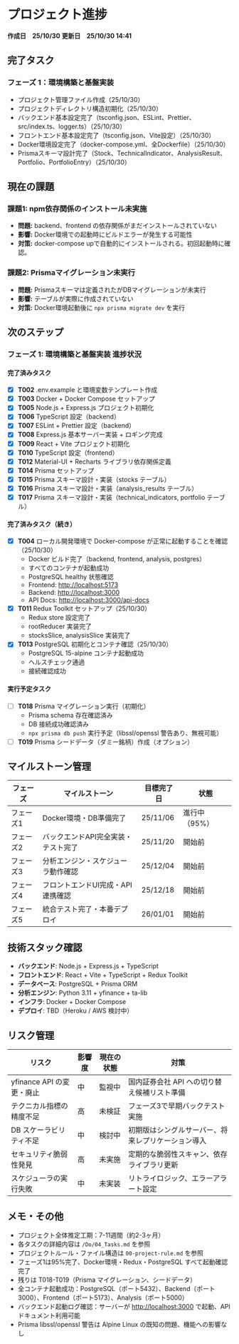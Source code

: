# プロジェクト進捗

**作成日　25/10/30**
**更新日　25/10/30 14:41**

## 完了タスク

### フェーズ 1：環境構築と基盤実装

- プロジェクト管理ファイル作成（25/10/30）
- プロジェクトディレクトリ構造初期化（25/10/30）
- バックエンド基本設定完了（tsconfig.json、ESLint、Prettier、src/index.ts、logger.ts）（25/10/30）
- フロントエンド基本設定完了（tsconfig.json、Vite設定）（25/10/30）
- Docker環境設定完了（docker-compose.yml、全Dockerfile）（25/10/30）
- Prismaスキーマ設計完了（Stock、TechnicalIndicator、AnalysisResult、Portfolio、PortfolioEntry）（25/10/30）

## 現在の課題

### 課題1: npm依存関係のインストール未実施

- **問題:** backend、frontend の依存関係がまだインストールされていない
- **影響:** Docker環境での起動時にビルドエラーが発生する可能性
- **対策:** docker-compose upで自動的にインストールされる。初回起動時に確認。

### 課題2: Prismaマイグレーション未実行

- **問題:** Prismaスキーマは定義されたがDBマイグレーションが未実行
- **影響:** テーブルが実際に作成されていない
- **対策:** Docker環境起動後に `npx prisma migrate dev` を実行

## 次のステップ

### フェーズ 1: 環境構築と基盤実装 進捗状況

#### 完了済みタスク

- [x] **T002** .env.example と環境変数テンプレート作成
- [x] **T003** Docker + Docker Compose セットアップ
- [x] **T005** Node.js + Express.js プロジェクト初期化
- [x] **T006** TypeScript 設定（backend）
- [x] **T007** ESLint + Prettier 設定（backend）
- [x] **T008** Express.js 基本サーバー実装 + ロギング完成
- [x] **T009** React + Vite プロジェクト初期化
- [x] **T010** TypeScript 設定（frontend）
- [x] **T012** Material-UI + Recharts ライブラリ依存関係定義
- [x] **T014** Prisma セットアップ
- [x] **T015** Prisma スキーマ設計・実装（stocks テーブル）
- [x] **T016** Prisma スキーマ設計・実装（analysis_results テーブル）
- [x] **T017** Prisma スキーマ設計・実装（technical_indicators, portfolio テーブル）

#### 完了済みタスク（続き）

- [x] **T004** ローカル開発環境で Docker-compose が正常に起動することを確認（25/10/30）
  - Docker ビルド完了（backend, frontend, analysis, postgres）
  - すべてのコンテナが起動成功
  - PostgreSQL healthy 状態確認
  - Frontend: <http://localhost:5173>
  - Backend: <http://localhost:3000>
  - API Docs: <http://localhost:3000/api-docs>
- [x] **T011** Redux Toolkit セットアップ（25/10/30）
  - Redux store 設定完了
  - rootReducer 実装完了
  - stocksSlice, analysisSlice 実装完了
- [x] **T013** PostgreSQL 初期化とコンテナ確認（25/10/30）
  - PostgreSQL 15-alpine コンテナ起動成功
  - ヘルスチェック通過
  - 接続確認成功

#### 実行予定タスク

- [ ] **T018** Prisma マイグレーション実行（初期化）
  - Prisma schema 存在確認済み
  - DB 接続成功確認済み
  - `npx prisma db push` 実行予定（libssl/openssl 警告あり、無視可能）
- [ ] **T019** Prisma シードデータ（ダミー銘柄）作成（オプション）

## マイルストーン管理

| フェーズ | マイルストーン | 目標完了日 | 状態 |
|---------|-------------|---------|------|
| フェーズ1 | Docker環境・DB準備完了 | 25/11/06 | 進行中（95%） |
| フェーズ2 | バックエンドAPI完全実装・テスト完了 | 25/11/20 | 開始前 |
| フェーズ3 | 分析エンジン・スケジューラ動作確認 | 25/12/04 | 開始前 |
| フェーズ4 | フロントエンドUI完成・API連携確認 | 25/12/18 | 開始前 |
| フェーズ5 | 統合テスト完了・本番デプロイ | 26/01/01 | 開始前 |

## 技術スタック確認

- **バックエンド**: Node.js + Express.js + TypeScript
- **フロントエンド**: React + Vite + TypeScript + Redux Toolkit
- **データベース**: PostgreSQL + Prisma ORM
- **分析エンジン**: Python 3.11 + yfinance + ta-lib
- **インフラ**: Docker + Docker Compose
- **デプロイ**: TBD（Heroku / AWS 検討中）

## リスク管理

| リスク | 影響度 | 現在の状態 | 対策 |
|------|------|---------|------|
| yfinance API の変更・廃止 | 中 | 監視中 | 国内証券会社 API への切り替え候補リスト準備 |
| テクニカル指標の精度不足 | 高 | 未検証 | フェーズ3で早期バックテスト実施 |
| DB スケーラビリティ不足 | 中 | 検討中 | 初期版はシングルサーバー、将来レプリケーション導入 |
| セキュリティ脆弱性発見 | 高 | 未実施 | 定期的な脆弱性スキャン、依存ライブラリ更新 |
| スケジューラの実行失敗 | 中 | 未実装 | リトライロジック、エラーアラート設定 |

## メモ・その他

- プロジェクト全体推定工期：7-11週間（約2-3ヶ月）
- 各タスクの詳細内容は `/Do/04_Tasks.md` を参照
- プロジェクトルール・ファイル構造は `00-project-rule.md` を参照
- フェーズ1は95%完了、Docker環境・Redux・PostgreSQL すべて起動確認完了
- 残りは T018-T019（Prisma マイグレーション、シードデータ）
- 全コンテナ起動成功：PostgreSQL（ポート5432）、Backend（ポート3000）、Frontend（ポート5173）、Analysis（ポート5000）
- バックエンド起動ログ確認：サーバーが <http://localhost:3000> で起動、API ドキュメント利用可能
- Prisma libssl/openssl 警告は Alpine Linux の既知の問題、機能への影響なし

